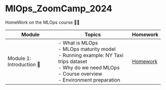# MlOps_ZoomCamp_2024
HomeWork on the MLOps course 🚀😤


| Module | Topics | Homework |
|--------|--------|----------|
| Module 1: Introduction 🚀 | - What is MLOps <br> - MLOps maturity model <br> - Running example: NY Taxi trips dataset <br> - Why do we need MLOps <br> - Course overview <br> - Environment preparation | [Homework](week_1/homework.md) |
